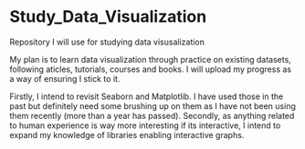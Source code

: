 # Study_Data_Visualization
Repository I will use for studying data visusalization 

My plan is to learn data visualization through practice on existing datasets, following aticles, tutorials, courses and books. I will upload my progress as a way of ensuring I stick to it. 

Firstly, I intend to revisit Seaborn and Matplotlib. I have used those in the past but definitely need some brushing up on them as I have not been using them recently (more than a year has passed). 
Secondly, as anything related to human experience is way more interesting if its interactive, I intend to expand my knowledge of libraries enabling interactive graphs.
